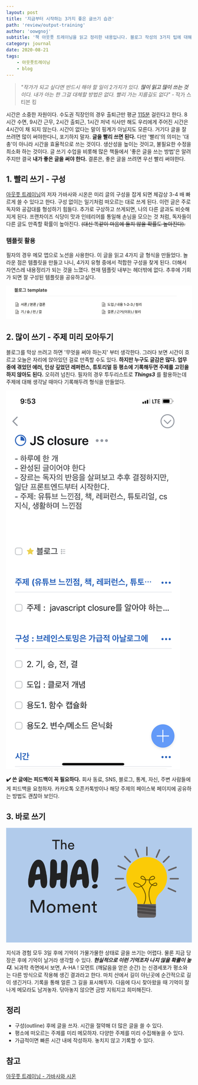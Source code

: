 ```yaml
---
layout: post
title: '지금부터 시작하는 3가지 좋은 글쓰기 습관'
path: 'review/output-training'
author: 'oowgnoj'
subtitle: '책 아웃풋 트레이닝을 읽고 정리한 내용입니다. 블로그 작성의 3가지 팁에 대해서 이야기합니다.'
category: journal
date: 2020-08-21
tags:
    - 아웃풋트레이닝
    - blog
---
```



> _"작가가 되고 싶다면 반드시 해야 할 일이 2가지가 있다. **많이 읽고 많이 쓰는 것**이다. 내가 아는 한 그걸 대체할 방법은 없다. 빨리 가는 지름길도 없다"_ - 작가 스티븐 킹

시간은 소중한 자원이다. 수도권 직장인의 경우 출퇴근만 평균 [115분](https://news.joins.com/article/23404009#:~:text=%EC%A7%80%EC%97%AD%EB%B3%84%EB%A1%9C%EB%8A%94%20%EA%B2%BD%EA%B8%B0%20%EC%A7%80%EC%97%AD%20%EC%A7%81%EC%9E%A5%EC%9D%B8,%EC%82%AC%EC%9A%A9%ED%95%98%EA%B3%A0%20%EC%9E%88%EB%8A%94%20%EC%85%88%EC%9D%B4%EB%8B%A4.) 걸린다고 한다. 8시간 수면, 9시간 근무, 2시간 출퇴근, 1시간 저녁 식사만 해도 우리에게 주어진 시간은 4시간이 채 되지 않는다. 
시간이 없다는 말이 핑계가 아닐지도 모른다. 거기다 글을 잘 쓰려면 많이 써야한다니, 포기하지 말자. **글을 빨리 쓰면 된다.** 
다만 '빨리'의 의미는 '대충'이 아니라 시간을 효율적으로 쓰는 것이다. 생산성을 높이는 것이고, 불필요한 수정을 최소화 하는 것이다. 
글 쓰기 수업을 비롯해 많은 책들에서 '좋은 글을 쓰는 방법'은 알려주지만 결국 **내가 좋은 글을 써야 한다.**
결론은, 좋은 글을 쓰려면 우선 빨리 써야한다.


## 1. 빨리 쓰기 - 구성

[아웃풋 트레이닝](http://www.yes24.com/Product/Goods/69406695)의 저자 가바사와 시온은 미리 글의 구성을 잡게 되면 체감상 3-4 배 빠르게 쓸 수 있다고 한다. 구성 없이는 일기처럼 떠오르는 대로 쓰게 된다. 이런 글은 주로 독자와 공감대를 형성하기 힘들다. 추가로 구상하고 쓰게되면, 나의 다른 글과도 비슷해지게 된다. 프랜차이즈 식당이 맛과 인테리어를 통일해 손님을 모으는 것 처럼, 독자들이 다른 글도 만족할 확률이 높아진다. ~~(대신 똑같이 마음에 들지 않을 확률도 높아진다).~~

### 템플릿 활용

필자의 경우 메모 앱으로 노션을 사용한다. 이 글을 읽고 4가지 글 형식을 만들었다. 놀라운 점은 템플릿을 만들고 나니, 4가지 유형 중에서 적합한 구성을 찾게 된다. 더해서 자연스레 내용정리가 되는 것을 느꼈다. 현재 템플릿 내부는 헤더밖에 없다. 추후에 기회가 되면 잘 구성된 템플릿을 공유하고싶다.

![템플릿 활용](./../images/in-post/output-traning.png)

## 2. 많이 쓰기 - 주제 미리 모아두기

블로그를 막상 쓰려고 하면 '무엇을 써야 하는지' 부터 생각한다. 그러다 보면 시간이 흐르고 오늘은 자리에 앉아있던 걸로 만족할 수도 있다. **하지만 누구도 글감은 많다. 업무 중에 겪었던 에러, 인상 깊었던 레퍼런스, 튜토리얼 등 평소에 기록해두면 주제를 고민을 하지 않아도 된다.** 오히려 넘친다. 필자의 경우 투두리스트로 **_Things3_** 를 활용하는데 주제에 대해 생각날 때마다 기록해두려 형식을 만들었다.

![투두리스트에 기록](./../images/in-post/output-training2.png)

**✔️ 쓴 글에는 피드백이 꼭 필요하다.** 회사 동료, SNS, 블로그, 통계, 자신, 주변 사람들에게 피드백을 요청하자. 카카오톡 오픈카톡방이나 해당 주제의 페이스북 페이지에 공유하는 방법도 괜찮아 보인다.

## 3. 바로 쓰기

![displayr.com](./../images/in-post/output-training4.png)

지식과 경험 모두 3일 후에 기억이 가물가물한 상태로 글을 쓰기는 어렵다. 물론 지금 당장은 후에 기억이 날거라 생각할 수 있다. ***현실적으로 이런 기억조차 나지 않을 확률이 높다.***
뇌과학 측면에서 보면, A-HA ! 모먼트 (깨닳음을 얻은 순간) 는 신경세포가 평소와는 다른 방식으로 작용해 생긴 결과라고 한다. 마치 산에서 길이 아닌곳에 순간적으로 길이 생긴거다. 기록을 통해 얼른 그 길을 표시해두자. 다음에 다시 찾아왔을 때 기억이 잘 나게 메모라도 남겨놓자. 닦아놓지 않으면 금방 지워지고 희미해진다. 

## 정리

-   구성(outline) 후에 글을 쓰자. 시간을 절약해 더 많은 글을 쓸 수 있다.
-   평소에 떠오르는 주제를 미리 메모하자. 다양한 주제를 미리 수집해놓을 수 있다.
-   가급적이면 빠른 시간 내에 작성하자. 놓치지 않고 기록할 수 있다.

## 참고
[아웃풋 트레이닝 - 가바사와 시온](http://www.yes24.com/Product/Goods/69406695)
